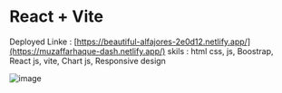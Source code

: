 # React + Vite

Deployed Linke : [https://beautiful-alfajores-2e0d12.netlify.app/](https://muzaffarhaque-dash.netlify.app/)
skils : html css, js, Boostrap, React js, vite,  Chart js, Responsive design


![image](https://github.com/user-attachments/assets/99d990e1-fcf5-41e8-814d-4fdd0208f923)

